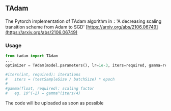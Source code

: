 ## TAdam

The Pytorch implementation of TAdam algorithm in：'A decreasing scaling transition scheme from Adam to SGD'
[https://arxiv.org/abs/2106.06749](https://arxiv.org/abs/2106.06749)

### Usage

```python
from tadam import TAdam
...
optimizer = TAdam(model.parameters(), lr=1e-3, iters=required, gamma=required, up_lr=0.3, low_lr=0.01)

#iters(int, required): iterations
#	iters = (testSampleSize / batchSize) * epoch
#
#gamma(float, required): scaling factor
#	eg. 10^(-2) = gamma^(iters/4)
```





The code will be uploaded as soon as possible

